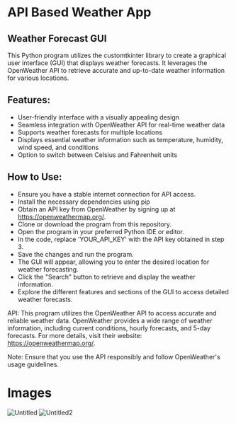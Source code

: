 # API Based Weather App
## Weather Forecast GUI
This Python program utilizes the customtkinter library to create a graphical user interface (GUI) that displays weather forecasts. It leverages the OpenWeather API to retrieve accurate and up-to-date weather information for various locations.

## Features:
- User-friendly interface with a visually appealing design
- Seamless integration with OpenWeather API for real-time weather data
- Supports weather forecasts for multiple locations
- Displays essential weather information such as temperature, humidity, wind speed, and conditions
- Option to switch between Celsius and Fahrenheit units
## How to Use:
- Ensure you have a stable internet connection for API access.
- Install the necessary dependencies using pip
- Obtain an API key from OpenWeather by signing up at https://openweathermap.org/.
- Clone or download the program from this repository.
- Open the program in your preferred Python IDE or editor.
- In the code, replace 'YOUR_API_KEY' with the API key obtained in step 3.
- Save the changes and run the program.
- The GUI will appear, allowing you to enter the desired location for weather forecasting.
- Click the "Search" button to retrieve and display the weather information.
- Explore the different features and sections of the GUI to access detailed weather forecasts.

API:
This program utilizes the OpenWeather API to access accurate and reliable weather data. OpenWeather provides a wide range of weather information, including current conditions, hourly forecasts, and 5-day forecasts. For more details, visit their website: https://openweathermap.org/.

Note:
Ensure that you use the API responsibly and follow OpenWeather's usage guidelines.

# Images
![Untitled](https://github.com/rajobrata2003/api-based-weather-app/assets/35872390/1c941571-c9d5-4dc0-a31a-7b01f7178167)
![Untitled2](https://github.com/rajobrata2003/api-based-weather-app/assets/35872390/f8558de6-867e-4afd-9440-2df073327961)


